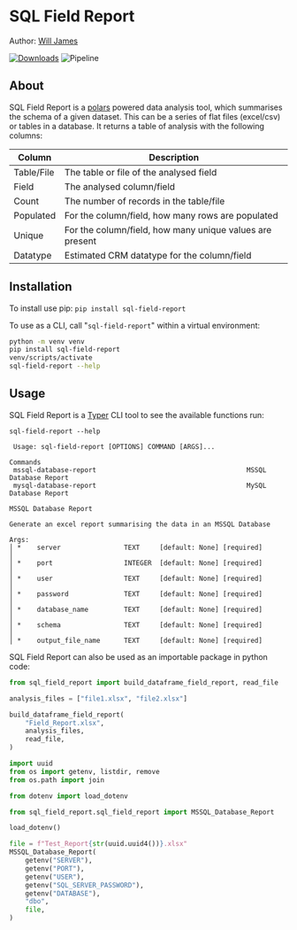 # SQL Field Report
Author: [Will James](https://github.com/wct-james)

[![Downloads](https://static.pepy.tech/badge/sql-field-report)](https://pepy.tech/project/sql-field-report) ![Pipeline](https://github.com/wct-james/sql-field-report/actions/workflows/push.yml/badge.svg)

## About
SQL Field Report is a [polars](https://www.pola.rs/) powered data analysis tool, which summarises the schema of a given dataset. This can be a series of flat files (excel/csv) or tables in a database. It returns a table of analysis with the following columns:

| Column | Description |
| --- | --- |
| Table/File | The table or file of the analysed field 
| Field | The analysed column/field
| Count | The number of records in the table/file
| Populated | For the column/field, how many rows are populated
| Unique | For the column/field, how many unique values are present
| Datatype | Estimated CRM datatype for the column/field
## Installation
To install use pip:
`pip install sql-field-report`

To use as a CLI, call "`sql-field-report`" within a virtual environment:
```bash
python -m venv venv
pip install sql-field-report
venv/scripts/activate
sql-field-report --help
```
## Usage

SQL Field Report is a [Typer](https://github.com/tiangolo/typer) CLI tool to see the available functions run:

`sql-field-report --help`

```
 Usage: sql-field-report [OPTIONS] COMMAND [ARGS]...

Commands
 mssql-database-report                                      MSSQL Database Report                   
 mysql-database-report                                      MySQL Database Report

MSSQL Database Report

Generate an excel report summarising the data in an MSSQL Database

Args:
│ *    server                TEXT     [default: None] [required]                                                       │
│ *    port                  INTEGER  [default: None] [required]                                                       │
│ *    user                  TEXT     [default: None] [required]                                                       │
│ *    password              TEXT     [default: None] [required]                                                       │
│ *    database_name         TEXT     [default: None] [required]                                                       │
│ *    schema                TEXT     [default: None] [required]                                                       │
│ *    output_file_name      TEXT     [default: None] [required]
```

SQL Field Report can also be used as an importable package in python code:
```python
from sql_field_report import build_dataframe_field_report, read_file

analysis_files = ["file1.xlsx", "file2.xlsx"]

build_dataframe_field_report(
    "Field_Report.xlsx",
    analysis_files,
    read_file,
)

```

```python
import uuid
from os import getenv, listdir, remove
from os.path import join

from dotenv import load_dotenv

from sql_field_report.sql_field_report import MSSQL_Database_Report

load_dotenv()

file = f"Test_Report{str(uuid.uuid4())}.xlsx"
MSSQL_Database_Report(
    getenv("SERVER"),
    getenv("PORT"),
    getenv("USER"),
    getenv("SQL_SERVER_PASSWORD"),
    getenv("DATABASE"),
    "dbo",
    file,
)
```

